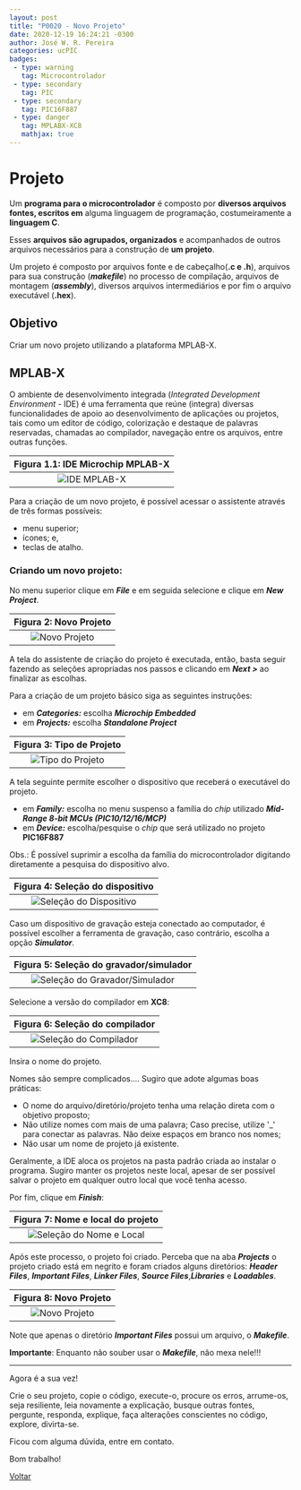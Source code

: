 ```yaml
---
layout: post
title: "P0020 - Novo Projeto"
date: 2020-12-19 16:24:21 -0300
author: José W. R. Pereira
categories: ucPIC
badges:
 - type: warning
   tag: Microcontrolador
 - type: secondary
   tag: PIC
 - type: secondary
   tag: PIC16F887
 - type: danger
   tag: MPLABX-XC8
   mathjax: true
---
```




# Projeto

Um **programa para o microcontrolador** é composto por **diversos arquivos fontes, escritos em** alguma linguagem de programação, costumeiramente a **linguagem C**. 

Esses **arquivos são agrupados, organizados** e acompanhados de outros arquivos necessários para a construção de **um projeto**.

Um projeto é composto por arquivos fonte e de cabeçalho(**.c e .h**), arquivos para sua construção (***makefile***) no processo de compilação, arquivos de montagem (***assembly***), diversos arquivos intermediários e por fim o arquivo executável (**.hex**).

## Objetivo

Criar um novo projeto utilizando a plataforma MPLAB-X.

<!--more-->

## MPLAB-X

O ambiente de desenvolvimento integrada (*Integrated Development Environment* - IDE) é uma ferramenta que reúne (integra) diversas funcionalidades de apoio ao desenvolvimento de aplicações ou projetos, tais como um editor de código, colorização e destaque de palavras reservadas, chamadas ao compilador, navegação entre os arquivos, entre outras funções.


| Figura 1.1: IDE Microchip MPLAB-X |
|:---------------------------------------------:|
| ![IDE MPLAB-X]({{site.baseurlimg}}/_posts/tUcPIC/imgP0020/B02-IDE.png{{site.rawimg}}) |



Para a criação de um novo projeto, é possível acessar o assistente através de três formas possíveis: 
* menu superior;
* ícones; e,
* teclas de atalho.

### Criando um novo projeto:
No menu superior clique em ***File*** e em seguida selecione e clique em ***New Project***.


| Figura 2: Novo Projeto |
|:----------------------------------------:|
| ![Novo Projeto]({{site.baseurlimg}}/_posts/tUcPIC/imgP0020/B03-fileNewProject.png{{site.rawimg}})|


A tela do assistente de criação do projeto é executada, então, basta seguir fazendo as seleções apropriadas nos passos e clicando em ***Next >*** ao finalizar as escolhas.

Para a criação de um projeto básico siga as seguintes instruções:

* em ***Categories:*** escolha ***Microchip Embedded***
* em ***Projects:*** escolha ***Standalone Project***

| Figura 3: Tipo de Projeto |
|:----------------------------------------:|
| ![Tipo do Projeto]({{site.baseurlimg}}/_posts/tUcPIC/imgP0020/B04-chooseProject.png{{site.rawimg}})|

A tela seguinte permite escolher o dispositivo que receberá o executável do projeto.

* em ***Family:*** escolha no menu suspenso a família do *chip* utilizado ***Mid-Range 8-bit MCUs (PIC10/12/16/MCP)***
* em ***Device:*** escolha/pesquise o *chip* que será utilizado no projeto **PIC16F887**

Obs.: É possível suprimir a escolha da família do microcontrolador digitando diretamente a pesquisa do dispositivo alvo.

| Figura 4: Seleção do dispositivo |
|:----------------------------------------:|
| ![Seleção do Dispositivo]({{site.baseurlimg}}/_posts/tUcPIC/imgP0020/B05-selectDevice.png{{site.rawimg}})|


Caso um dispositivo de gravação esteja conectado ao computador, é possível escolher a ferramenta de gravação, caso contrário, escolha a opção ***Simulator***.

| Figura 5: Seleção do gravador/simulador |
|:----------------------------------------:|
| ![Seleção do Gravador/Simulador]({{site.baseurlimg}}/_posts/tUcPIC/imgP0020/B06-selectTool.png{{site.rawimg}})|


Selecione a versão do compilador em **XC8**:

| Figura 6: Seleção do compilador |
|:----------------------------------------:|
| ![Seleção do Compilador]({{site.baseurlimg}}/_posts/tUcPIC/imgP0020/B07-selectCompiler.png{{site.rawimg}})|


Insira o nome do projeto. 

Nomes são sempre complicados.... Sugiro que adote algumas boas práticas:
* O nome do arquivo/diretório/projeto tenha uma relação direta com o objetivo proposto;
* Não utilize nomes com mais de uma palavra; Caso precise, utilize '_' para conectar as palavras. Não deixe espaços em branco nos nomes;
* Não usar um nome de projeto já existente.

Geralmente, a IDE aloca os projetos na pasta padrão criada ao instalar o programa. Sugiro manter os projetos neste local, apesar de ser possível salvar o projeto em qualquer outro local que você tenha acesso. 

Por fim, clique em ***Finish***:

| Figura 7: Nome e local do projeto |
|:----------------------------------------:|
| ![Seleção do Nome e Local]({{site.baseurlimg}}/_posts/tUcPIC/imgP0020/B08-nomeLocalProjeto.png{{site.rawimg}})|

Após este processo, o projeto foi criado.
Perceba que na aba ***Projects*** o projeto criado está em negrito e foram criados alguns diretórios: ***Header Files***, ***Important Files***, ***Linker Files***, ***Source Files***,***Libraries*** e ***Loadables***.

| Figura 8: Novo Projeto |
|:----------------------------------------:|
| ![Novo Projeto]({{site.baseurlimg}}/_posts/tUcPIC/imgP0020/B09-novoProjeto.png{{site.rawimg}})|

Note que apenas o diretório ***Important Files*** possui um arquivo, o ***Makefile***. 

**Importante**: Enquanto não souber usar o ***Makefile***, não mexa nele!!!





<hr/>

Agora é a sua vez!

Crie o seu projeto, copie o código, execute-o, procure os erros, arrume-os, seja resiliente, leia novamente a explicação, busque outras fontes, pergunte, responda, explique, faça alterações conscientes no código, explore, divirta-se.

Ficou com alguma dúvida, entre em contato.

Bom trabalho!

[Voltar]({{site.baseurl}}/docs/tecnology/ucPIC)
